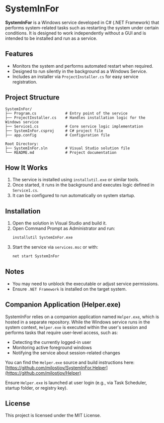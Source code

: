 # SystemInFor

**SystemInFor** is a Windows service developed in C# (.NET Framework) that performs system-related tasks such as restarting the system under certain conditions. It is designed to work independently without a GUI and is intended to be installed and run as a service.

## Features

- Monitors the system and performs automated restart when required.
- Designed to run silently in the background as a Windows Service.
- Includes an installer via `ProjectInstaller.cs` for easy service registration.

## Project Structure

```
SystemInFor/
├── Program.cs             # Entry point of the service
├── ProjectInstaller.cs    # Handles installation logic for the Windows service
├── Service1.cs            # Core service logic implementation
├── SystemInFor.csproj     # C# project file
├── app.config             # Configuration file

Root Directory:
├── SystemInFor.sln        # Visual Studio solution file
└── README.md              # Project documentation
```

## How It Works

1. The service is installed using `installutil.exe` or similar tools.
2. Once started, it runs in the background and executes logic defined in `Service1.cs`.
3. It can be configured to run automatically on system startup.

## Installation

1. Open the solution in Visual Studio and build it.
2. Open Command Prompt as Administrator and run:
   ```bash
   installutil SystemInFor.exe
   ```
3. Start the service via `services.msc` or with:
   ```bash
   net start SystemInFor
   ```

## Notes

- You may need to unblock the executable or adjust service permissions.
- Ensure `.NET Framework` is installed on the target system.

## Companion Application (Helper.exe)

SystemInFor relies on a companion application named `Helper.exe`, which is hosted in a separate repository. While the Windows service runs in the system context, `Helper.exe` is executed within the user's session and performs tasks that require user-level access, such as:

- Detecting the currently logged-in user
- Monitoring active foreground windows
- Notifying the service about session-related changes

You can find the `Helper.exe` source and build instructions here:
[https://github.com/milostjov/SystemInFor.Helper](https://github.com/milostjov/Helper)

Ensure `Helper.exe` is launched at user login (e.g., via Task Scheduler, startup folder, or registry key).

## License

This project is licensed under the MIT License.

